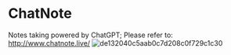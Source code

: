 # ChatNote
Notes taking powered by ChatGPT; Please refer to: http://www.chatnote.live/
![de132040c5aab0c7d208c0f729c1c30](https://user-images.githubusercontent.com/113314216/226141138-aefac0f3-7434-4ba3-a319-e252bb314a7e.png)
